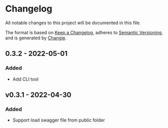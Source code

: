 # Changelog

All notable changes to this project will be documented in this file.

The format is based on [Keep a Changelog](https://keepachangelog.com/en/1.0.0/),
adheres to [Semantic Versioning](https://semver.org/spec/v2.0.0.html),
and is generated by [Changie](https://github.com/miniscruff/changie).

## 0.3.2 - 2022-05-01

### Added

- Add CLI tool

## v0.3.1 - 2022-04-30

### Added

- Support load swagger file from public folder
